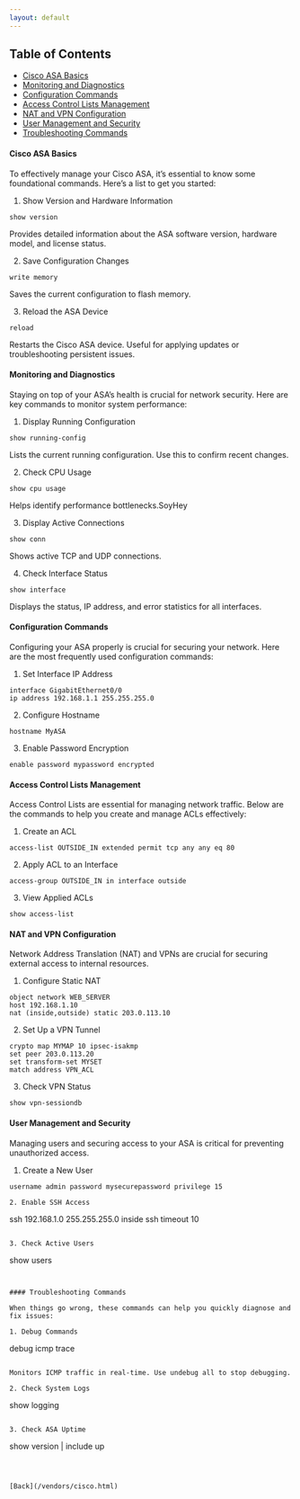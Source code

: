 ```yaml
---
layout: default
---
```


## Table of Contents

- [Cisco ASA Basics](#cisco-asa-basics)
- [Monitoring and Diagnostics](#monitoring-and-diagnostics)
- [Configuration Commands](#configuration-commands)
- [Access Control Lists Management](#access-control-lists-management)
- [NAT and VPN Configuration](#nat-and-vpn-configuration)
- [User Management and Security](#user-management-and-security)
- [Troubleshooting Commands](#troubleshooting-commands)

#### Cisco ASA Basics

To effectively manage your Cisco ASA, it’s essential to know some foundational commands. Here’s a list to get you started:

1. Show Version and Hardware Information

```
show version
```

Provides detailed information about the ASA software version, hardware model, and license status.

2. Save Configuration Changes

```
write memory
```

Saves the current configuration to flash memory.

3. Reload the ASA Device

```
reload
```

Restarts the Cisco ASA device. Useful for applying updates or troubleshooting persistent issues.

#### Monitoring and Diagnostics

Staying on top of your ASA’s health is crucial for network security. Here are key commands to monitor system performance:

1. Display Running Configuration

```
show running-config
```

Lists the current running configuration. Use this to confirm recent changes.

2. Check CPU Usage

```
show cpu usage
```

Helps identify performance bottlenecks.SoyHey 

3. Display Active Connections

```
show conn
```

Shows active TCP and UDP connections.

4. Check Interface Status

```
show interface
```

Displays the status, IP address, and error statistics for all interfaces.

#### Configuration Commands

Configuring your ASA properly is crucial for securing your network. Here are the most frequently used configuration commands:

1. Set Interface IP Address

```
interface GigabitEthernet0/0
ip address 192.168.1.1 255.255.255.0
```

2. Configure Hostname

```
hostname MyASA
```

3. Enable Password Encryption

```
enable password mypassword encrypted
```


#### Access Control Lists Management

Access Control Lists are essential for managing network traffic. Below are the commands to help you create and manage ACLs effectively:

1. Create an ACL

```
access-list OUTSIDE_IN extended permit tcp any any eq 80
```

2. Apply ACL to an Interface

```
access-group OUTSIDE_IN in interface outside
```

3. View Applied ACLs

```
show access-list
```

#### NAT and VPN Configuration

Network Address Translation (NAT) and VPNs are crucial for securing external access to internal resources.

1. Configure Static NAT

```
object network WEB_SERVER
host 192.168.1.10
nat (inside,outside) static 203.0.113.10
```

2. Set Up a VPN Tunnel

```
crypto map MYMAP 10 ipsec-isakmp
set peer 203.0.113.20
set transform-set MYSET
match address VPN_ACL
```

3. Check VPN Status

```
show vpn-sessiondb
```

#### User Management and Security

Managing users and securing access to your ASA is critical for preventing unauthorized access.

1. Create a New User

```
username admin password mysecurepassword privilege 15

2. Enable SSH Access

```
ssh 192.168.1.0 255.255.255.0 inside
ssh timeout 10
```

3. Check Active Users

```
show users
```


#### Troubleshooting Commands

When things go wrong, these commands can help you quickly diagnose and fix issues:

1. Debug Commands

```
debug icmp trace
```

Monitors ICMP traffic in real-time. Use undebug all to stop debugging.

2. Check System Logs

```
show logging
```

3. Check ASA Uptime

```
show version | include up
```



[Back](/vendors/cisco.html)
